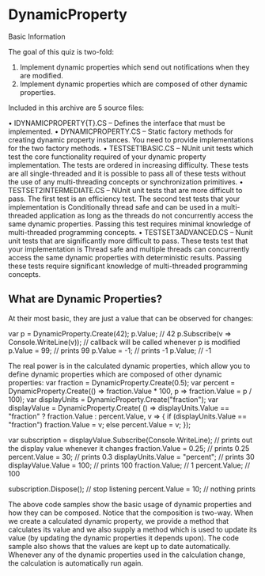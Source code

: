 # DynamicProperty

Basic Information

The goal of this quiz is two-fold:

1.	Implement dynamic properties which send out notifications when they are modified.
2.	Implement dynamic properties which are composed of other dynamic properties.

Included in this archive are 5 source files:

•	IDYNAMICPROPERTY{T}.CS – Defines the interface that must be implemented.
•	DYNAMICPROPERTY.CS – Static factory methods for creating dynamic property instances.  You need to provide implementations for the two factory methods.
•	TESTSET1BASIC.CS – NUnit unit tests which test the core functionality required of your dynamic property implementation.  The tests are ordered in increasing difficulty.  These tests are all single-threaded and it is possible to pass all of these tests without the use of any multi-threading concepts or synchronization primitives.
•	TESTSET2INTERMEDIATE.CS – NUnit unit tests that are more difficult to pass.  The first test is an efficiency test.  The second test tests that your implementation is Conditionally thread safe and can be used in a multi-threaded application as long as the threads do not concurrently access the same dynamic properties.  Passing this test requires minimal knowledge of multi-threaded programming concepts.
•	TESTSET3ADVANCED.CS – Nunit unit tests that are significantly more difficult to pass.  These tests test that your implementation is Thread safe and multiple threads can concurrently access the same dynamic properties with deterministic results.  Passing these tests require significant knowledge of multi-threaded programming concepts.
 
## What are Dynamic Properties?

At their most basic, they are just a value that can be observed for changes:

  var p = DynamicProperty.Create(42);
  p.Value; // 42
  p.Subscribe(v => Console.WriteLine(v)); // callback will be called whenever p is modified
  p.Value = 99; // prints 99
  p.Value = -1; // prints -1
  p.Value; // -1

  The real power is in the calculated dynamic properties, which allow you to define dynamic properties which are composed of other dynamic properties:
  var fraction = DynamicProperty.Create(0.5);
  var percent = DynamicProperty.Create(() => fraction.Value * 100, p => fraction.Value = p / 100);
  var displayUnits = DynamicProperty.Create("fraction");
  var displayValue = DynamicProperty.Create(
      () => displayUnits.Value == "fraction" ? fraction.Value : percent.Value,
      v =>
          {
              if (displayUnits.Value == "fraction") fraction.Value = v;
              else percent.Value = v;
          });

  var subscription = displayValue.Subscribe(Console.WriteLine); // prints out the display value whenever it changes
  fraction.Value = 0.25; // prints 0.25
  percent.Value = 30; // prints 0.3
  displayUnits.Value = "percent"; // prints 30
  displayValue.Value = 100; // prints 100
  fraction.Value; // 1
  percent.Value; // 100

  subscription.Dispose(); // stop listening
  percent.Value = 10; // nothing prints
 
The above code samples show the basic usage of dynamic properties and how they can be composed.  Notice that the composition is two-way.  When we create a calculated dynamic property, we provide a method that calculates its value and we also supply a method which is used to update its value (by updating the dynamic properties it depends upon).  The code sample also shows that the values are kept up to date automatically.  Whenever any of the dynamic properties used in the calculation change, the calculation is automatically run again.
